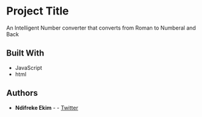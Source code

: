 
# Project Title
An Intelligent Number converter that converts from Roman to Numberal and Back

## Built With
*  JavaScript
*  html

## Authors

* **Ndifreke Ekim** -  - [Twitter](https://twitter.com/nexkim360)
